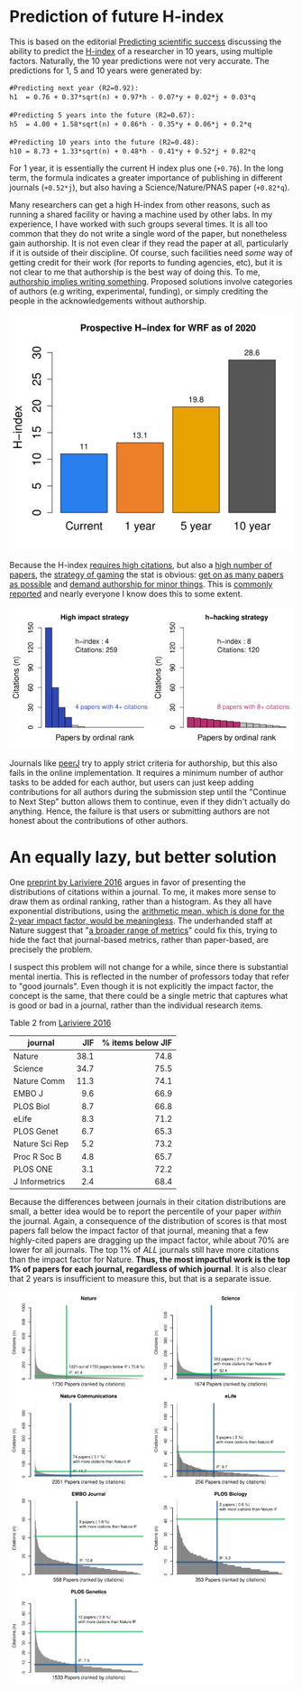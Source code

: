 # Prediction of future H-index #
This is based on the editorial [Predicting scientific success](https://www.ncbi.nlm.nih.gov/pmc/articles/PMC3770471/) discussing the ability to predict the [H-index](https://en.wikipedia.org/wiki/H-index) of a researcher in 10 years, using multiple factors. Naturally, the 10 year predictions were not very accurate. The predictions for 1, 5 and 10 years were generated by:

```
#Predicting next year (R2=0.92): 
h1  = 0.76 + 0.37*sqrt(n) + 0.97*h - 0.07*y + 0.02*j + 0.03*q

#Predicting 5 years into the future (R2=0.67):
h5  = 4.00 + 1.58*sqrt(n) + 0.86*h - 0.35*y + 0.06*j + 0.2*q

#Predicting 10 years into the future (R2=0.48):
h10 = 8.73 + 1.33*sqrt(n) + 0.48*h - 0.41*y + 0.52*j + 0.82*q
```

For 1 year, it is essentially the current H index plus one (`+0.76`). In the long term, the formula indicates a greater importance of publishing in different journals (`+0.52*j`), but also having a Science/Nature/PNAS paper (`+0.82*q`).

Many researchers can get a high H-index from other reasons, such as running a shared facility or having a machine used by other labs. In my experience, I have worked with such groups several times. It is all too common that they do not write a single word of the paper, but nonetheless gain authorship. It is not even clear if they read the paper at all, particularly if it is outside of their discipline. Of course, such facilities need *some* way of getting credit for their work (for reports to funding agencies, etc), but it is not clear to me that authorship is the best way of doing this. To me, [authorship implies writing something](http://www.icmje.org/recommendations/browse/roles-and-responsibilities/defining-the-role-of-authors-and-contributors.html). Proposed solutions involve categories of authors (e.g writing, experimental, funding), or simply crediting the people in the acknowledgements without authorship.

![2020_barplot.png](https://github.com/wrf/misc-analyses/blob/master/h_index_predictions/2020_barplot.png)

Because the H-index [requires high citations](https://science.sciencemag.org/content/286/5437/53), but also a [high number of papers](https://science.sciencemag.org/content/337/6098/1019.summary), the [strategy of gaming](https://doi.org/10.1080/13504851.2016.1164812) the stat is obvious: [get on as many papers as possible](https://royalsocietypublishing.org/doi/10.1098/rspb.2019.2047#d1e649) and [demand authorship for minor things](https://doi.org/10.1371/journal.pone.0187394). This is [commonly reported](https://journals.plos.org/plosone/article?id=10.1371/journal.pone.0187394) and nearly everyone I know does this to some extent.

![h_index_gaming_strategy_v2.png](https://github.com/wrf/misc-analyses/blob/master/h_index_predictions/h_index_gaming_strategy_v2.png)

Journals like [peerJ](https://peerj.com/about/author-instructions/#basic-manuscript-organization) try to apply strict criteria for authorship, but this also fails in the online implementation. It requires a minimum number of author tasks to be added for each author, but users can just keep adding contributions for all authors during the submission step until the "Continue to Next Step" button allows them to continue, even if they didn't actually do anything. Hence, the failure is that users or submitting authors are not honest about the contributions of other authors.

# An equally lazy, but better solution #
One [preprint by Lariviere 2016](https://www.biorxiv.org/content/10.1101/062109v2) argues in favor of presenting the distributions of citations within a journal. To me, it makes more sense to draw them as ordinal ranking, rather than a histogram. As they all have exponential distributions, using the [arithmetic mean, which is done for the 2-year impact factor, would be meaningless](https://www.bmj.com/content/314/7079/497.1). The underhanded staff at Nature suggest that "[a broader range of metrics](https://www.nature.com/news/beat-it-impact-factor-publishing-elite-turns-against-controversial-metric-1.20224)" could fix this, trying to hide the fact that journal-based metrics, rather than paper-based, are precisely the problem.

I suspect this problem will not change for a while, since there is substantial mental inertia. This is reflected in the number of professors today that refer to "good journals". Even though it is not explicitly the impact factor, the concept is the same, that there could be a single metric that captures what is good or bad in a journal, rather than the individual research items.

Table 2 from [Lariviere 2016](https://www.biorxiv.org/content/10.1101/062109v2)

| journal     | JIF  |  % items below JIF |
| --- | ---: | ---: |
| Nature      | 38.1 | 74.8 |
| Science     | 34.7 | 75.5 |
| Nature Comm | 11.3 | 74.1 |
| EMBO J      | 9.6 | 66.9 |
| PLOS Biol   | 8.7 | 66.8 |
| eLife       | 8.3 | 71.2 |
| PLOS Genet  | 6.7 | 65.3 |
| Nature Sci Rep | 5.2 | 73.2 |
| Proc R Soc B | 4.8 | 65.7 |
| PLOS ONE    | 3.1 | 72.2 |
| J Informetrics | 2.4 | 68.4 |

Because the differences between journals in their citation distributions are small, a better idea would be to report the percentile of your paper *within* the journal. Again, a consequence of the distribution of scores is that most papers fall below the impact factor of that journal, meaning that a few highly-cited papers are dragging up the impact factor, while about 70% are lower for all journals. The top 1% of *ALL* journals still have more citations than the impact factor for Nature. **Thus, the most impactful work is the top 1% of papers for each journal, regardless of which journal**. It is also clear that 2 years is insufficient to measure this, but that is a separate issue.

![citation_distributions_2014_v1.png](https://github.com/wrf/misc-analyses/blob/master/h_index_predictions/citation_distributions_2014_v1.png)

